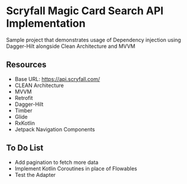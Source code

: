 # Scryfall Magic Card Search API Implementation

Sample project that demonstrates usage of Dependency injection using Dagger-Hilt alongside Clean Architecture and MVVM

## Resources

* Base URL: https://api.scryfall.com/
* CLEAN Architecture
* MVVM
* Retrofit
* Dagger-Hilt
* Timber
* Glide
* RxKotlin
* Jetpack Navigation Components

## To Do List

* Add pagination to fetch more data
* Implement Kotlin Coroutines in place of Flowables
* Test the Adapter